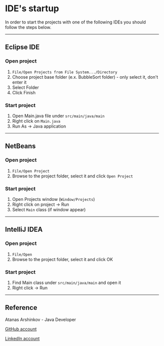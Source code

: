 # IDE's startup

In order to start the projects with one of the following IDEs you should follow the steps below.

___

## Eclipse IDE

### Open project

1. `File/Open Projects from File System.../Directory`
2. Choose project base folder (e.x. BubbleSort folder) - only select it, don't enter it
3. Select Folder
4. Click Finish

### Start project

1. Open Main.java file under `src/main/java/main`
2. Right click on `Main.java`
3. Run As -> Java application

___

## NetBeans

### Open project

1. `File/Open Project`
2. Browse to the project folder, select it and click `Open Project`

### Start project

1. Open Projects window (`Window/Projects`)
2. Right click on project -> Run
3. Select `Main` class (if window appear)

___

## IntelliJ IDEA

### Open project

1. `File/Open`
2. Browse to the project folder, select it and click OK

### Start project

1. Find Main class under `src/main/java/main` and open it
2. Right click -> Run

___

## Reference

Atanas Arshinkov - Java Developer

[GitHub account](https://www.github.com/aarshinkov)

[LinkedIn account](https://www.linkedin.com/in/atanas-arshinkov)




